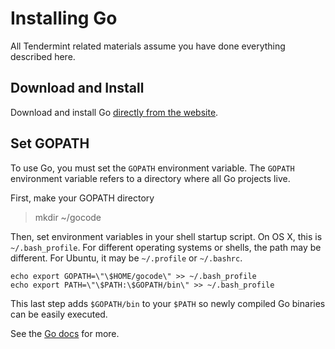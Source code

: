 # Installing Go

All Tendermint related materials assume you have done everything described here.

## Download and Install

Download and install Go [directly from the website](https://golang.org/doc/install).

## Set GOPATH

To use Go, you must set the `GOPATH` environment variable.
The `GOPATH` environment variable refers to a directory where all Go projects live.

First, make your GOPATH directory

> mkdir ~/gocode

Then, set environment variables in your shell startup script. On OS X, this is `~/.bash_profile`. For different operating systems or shells, the path may be different. For Ubuntu, it may be `~/.profile` or `~/.bashrc`.

```
echo export GOPATH=\"\$HOME/gocode\" >> ~/.bash_profile
echo export PATH=\"\$PATH:\$GOPATH/bin\" >> ~/.bash_profile
```

This last step adds `$GOPATH/bin` to your `$PATH` so newly compiled Go binaries can be easily executed.

See the [Go docs](https://golang.org/doc/code.html#GOPATH) for more.
